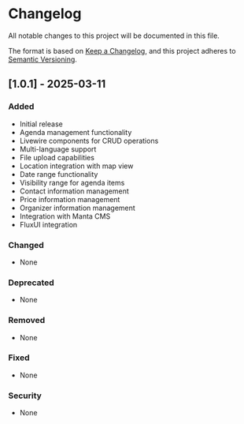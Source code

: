 # Changelog

All notable changes to this project will be documented in this file.

The format is based on [Keep a Changelog](https://keepachangelog.com/en/1.0.0/),
and this project adheres to [Semantic Versioning](https://semver.org/spec/v2.0.0.html).

## [1.0.1] - 2025-03-11

### Added
- Initial release
- Agenda management functionality
- Livewire components for CRUD operations
- Multi-language support
- File upload capabilities
- Location integration with map view
- Date range functionality
- Visibility range for agenda items
- Contact information management
- Price information management
- Organizer information management
- Integration with Manta CMS
- FluxUI integration

### Changed
- None

### Deprecated
- None

### Removed
- None

### Fixed
- None

### Security
- None
